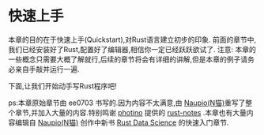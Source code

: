 # 快速上手

本章的目的在于快速上手(Quickstart),对Rust语言建立初步的印象.
前面的章节中,我们已经安装好了Rust,配置好了编辑器,相信你一定已经跃跃欲试了.
注意: 本章的一些概念只需要大概了解就行,后续的章节将会有详细的讲解,但是本章的例子请务必亲自手敲并运行一遍.

下面,让我们开始动手写Rust程序吧!

ps:本章原始章节由 ee0703 书写的.因为内容不太满意,由 [Naupio(N猫)](https://github.com/Naupio)重写了整个章节,并加入大量的内容.特别鸣谢 [photino](https://github.com/photino) 提供的 [rust-notes](https://github.com/photino/rust-notes) .本章也有大量内容编辑自 [Naupio(N猫)](https://github.com/Naupio) 创作中新书 [Rust Data Science](https://github.com/Naupio/RustDataScience) 的快速入门章节.

